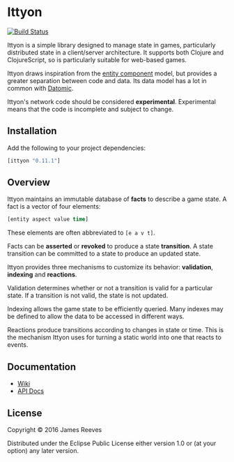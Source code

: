 # Ittyon

[![Build Status](https://travis-ci.org/weavejester/ittyon.svg?branch=master)](https://travis-ci.org/weavejester/ittyon)

Ittyon is a simple library designed to manage state in games,
particularly distributed state in a client/server architecture. It
supports both Clojure and ClojureScript, so is particularly suitable
for web-based games.

Ittyon draws inspiration from the [entity component][1] model, but
provides a greater separation between code and data. Its data model
has a lot in common with [Datomic][2].

Ittyon's network code should be considered **experimental**.
Experimental means that the code is incomplete and subject to change.

[1]: https://en.wikipedia.org/wiki/Entity_component_system
[2]: http://www.datomic.com/

## Installation

Add the following to your project dependencies:

```clojure
[ittyon "0.11.1"]
```

## Overview

Ittyon maintains an immutable database of **facts** to describe a game
state. A fact is a vector of four elements:

```clojure
[entity aspect value time]
```

These elements are often abbreviated to `[e a v t]`.

Facts can be **asserted** or **revoked** to produce a state
**transition**. A state transition can be committed to a state to
produce an updated state.

Ittyon provides three mechanisms to customize its behavior:
**validation**, **indexing** and **reactions**.

Validation determines whether or not a transition is valid for a
particular state. If a transition is not valid, the state is not
updated.

Indexing allows the game state to be efficiently queried. Many indexes
may be defined to allow the data to be accessed in different ways.

Reactions produce transitions according to changes in state or time.
This is the mechanism Ittyon uses for turning a static world into one
that reacts to events.


## Documentation

* [Wiki](https://github.com/weavejester/ittyon/wiki)
* [API Docs](https://weavejester.github.io/ittyon)


## License

Copyright © 2016 James Reeves

Distributed under the Eclipse Public License either version 1.0 or (at
your option) any later version.
